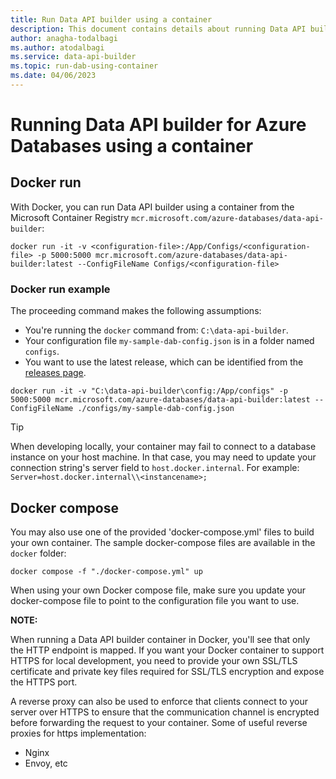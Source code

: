 ```yaml
---
title: Run Data API builder using a container
description: This document contains details about running Data API builder using a container.
author: anagha-todalbagi
ms.author: atodalbagi
ms.service: data-api-builder
ms.topic: run-dab-using-container
ms.date: 04/06/2023
---
```


# Running Data API builder for Azure Databases using a container

## Docker run

With Docker, you can run Data API builder using a container from the Microsoft Container Registry `mcr.microsoft.com/azure-databases/data-api-builder`:

```shell
docker run -it -v <configuration-file>:/App/Configs/<configuration-file> -p 5000:5000 mcr.microsoft.com/azure-databases/data-api-builder:latest --ConfigFileName Configs/<configuration-file>
```

### Docker run example

The proceeding command makes the following assumptions:

- You're running the `docker` command from: `C:\data-api-builder`.
- Your configuration file `my-sample-dab-config.json` is in a folder named `configs`.
- You want to use the latest release, which can be identified from the [releases page](https://github.com/Azure/data-api-builder/releases).

```shell
docker run -it -v "C:\data-api-builder\config:/App/configs" -p 5000:5000 mcr.microsoft.com/azure-databases/data-api-builder:latest --ConfigFileName ./configs/my-sample-dab-config.json
```

> [!TIP]
> When developing locally, your container may fail to connect to a database instance on your host machine. In that case, you may need to update your connection string's server field to `host.docker.internal`. For example: `Server=host.docker.internal\\<instancename>;`

## Docker compose

You may also use one of the provided 'docker-compose.yml' files to build your own container. The sample docker-compose files are available in the `docker` folder:

```shell
docker compose -f "./docker-compose.yml" up
```

When using your own Docker compose file, make sure you update your docker-compose file to point to the configuration file you want to use.

**NOTE:**

When running a Data API builder container in Docker, you'll see that only the HTTP endpoint is mapped. If you want your Docker container to support HTTPS for local development, you need to provide your own SSL/TLS certificate and private key files required for SSL/TLS encryption and expose the HTTPS port. 

A reverse proxy can also be used to enforce that clients connect to your server over HTTPS to ensure that the communication channel is encrypted before forwarding the request to your container.
Some of useful reverse proxies for https implementation:

* Nginx
* Envoy, etc

